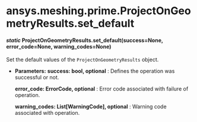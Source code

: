 <a id="ansys-meshing-prime-projectongeometryresults-set-default"></a>

# ansys.meshing.prime.ProjectOnGeometryResults.set_default

<a id="ansys.meshing.prime.ProjectOnGeometryResults.set_default"></a>

#### *static* ProjectOnGeometryResults.set_default(success=None, error_code=None, warning_codes=None)

Set the default values of the `ProjectOnGeometryResults` object.

* **Parameters:**
  **success: bool, optional**
  : Defines the operation was successful or not.

  **error_code: ErrorCode, optional**
  : Error code associated with failure of operation.

  **warning_codes: List[WarningCode], optional**
  : Warning code associated with operation.

<!-- !! processed by numpydoc !! -->
